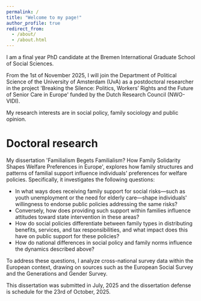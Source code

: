 ```yaml
---
permalink: /
title: "Welcome to my page!"
author_profile: true
redirect_from: 
  - /about/
  - /about.html
---
```


I am a final year PhD candidate at the Bremen International Graduate School of Social Sciences.

From the 1st of November 2025, I will join the Department of Political Science of the University of Amsterdam (UvA) as a postdoctoral researcher in the project 'Breaking the Silence: Politics, Workers’ Rights and the Future of Senior Care in Europe' funded by the Dutch Research Council (NWO-VIDI).

My research interests are in social policy, family sociology and public opinion.

Doctoral research
======
My dissertation 'Familialism Begets Familialism? How Family Solidarity Shapes Welfare Preferences in Europe', explores how family structures and patterns of familial support influence individuals' preferences for welfare policies. 
Specifically, it investigates the following questions:

- In what ways does receiving family support for social risks—such as youth unemployment or the need for elderly care—shape individuals' willingness to endorse public policies addressing the same risks?
- Conversely, how does providing such support within families influence attitudes toward state intervention in these areas?
- How do social policies differentiate between family types in distributing benefits, services, and tax responsibilities, and what impact does this have on public support for these policies?
- How do national differences in social policy and family norms influence the dynamics described above?

To address these questions, I analyze cross-national survey data within the European context, drawing on sources such as the European Social Survey and the Generations and Gender Survey.

This dissertation was submitted in July, 2025 and the dissertation defense is schedule for the 23rd of October, 2025.


